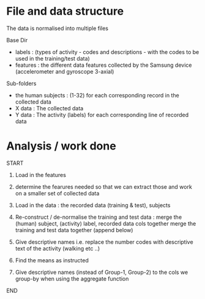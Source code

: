 File and data structure
=======================

The data is normalised into multiple files

Base Dir
- labels :
	(types of activity - codes and descriptions - with the codes to be used in the training/test data)
- features :
	the different data features collected by the Samsung device (accelerometer and gyroscope 3-axial)


Sub-folders
- the human subjects :
	(1-32) for each corresponding record in the collected data
- X data :
	The collected data
- Y data :
	The activity (labels) for each corresponding line of recorded data


Analysis / work done
====================
START

1. Load in the features

2. determine the fearures needed so that we can extract those and work on a smaller set of collected data

3. Load in the data :
	the recorded data (training & test), subjects

4. Re-construct / de-normalise the training and test data :
	merge the (human) subject, (activity) label, recorded data cols together
	merge the training and test data together (append below)

5. Give descriptive names i.e. replace the number codes with descriptive text of the activity (walking etc ..)

6.  Find the means as instructed

7.  Give descriptive names (instead of Group-1, Group-2) to the cols we group-by when using the aggregate function

END
